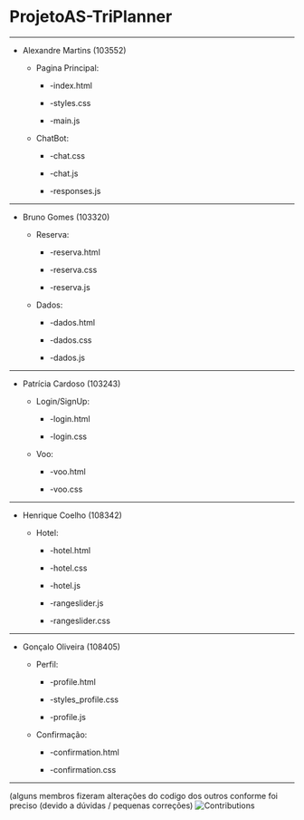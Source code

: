 # ProjetoAS-TriPlanner
----------------------------
* Alexandre Martins (103552)<p>
  * Pagina Principal:<p>
    * -index.html <p>
    * -styles.css<p>
    * -main.js<p>
  * ChatBot:<p>
    * -chat.css<p>
    * -chat.js<p>
    * -responses.js<p>
----------------------------
* Bruno Gomes (103320)<p>
  * Reserva:<p>
    * -reserva.html<p>
    * -reserva.css<p>
    * -reserva.js<p>
  * Dados:<p>
    * -dados.html<p>
    * -dados.css<p>
    * -dados.js<p>
----------------------------
* Patrícia Cardoso (103243)<p>
  * Login/SignUp:<p>
    * -login.html<p>
    * -login.css<p>
  * Voo:<p>
    * -voo.html<p>
    * -voo.css<p>
----------------------------   
* Henrique Coelho (108342)<p>
  * Hotel:<p>
    * -hotel.html<p>
    * -hotel.css<p>
    * -hotel.js<p>
    * -rangeslider.js<p>
    * -rangeslider.css<p>
---------------------------- 
* Gonçalo Oliveira (108405)<p>
  * Perfil:<p>
    * -profile.html<p>
    * -styles_profile.css<p>
    * -profile.js<p>
  * Confirmação:<p>
    * -confirmation.html<p>
    * -confirmation.css<p>
----------------------------  
(alguns membros fizeram alterações do codigo dos outros conforme foi preciso (devido a dúvidas / pequenas correções)
![Contributions](https://github.com/AleexMaartins/ProjectsUA-ECI/assets/75785342/96159fd7-803e-448b-a277-db899b8b8f37)
